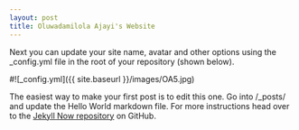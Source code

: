 ```yaml
---
layout: post
title: Oluwadamilola Ajayi's Website
---
```


Next you can update your site name, avatar and other options using the _config.yml file in the root of your repository (shown below).

#![_config.yml]({{ site.baseurl }}/images/OA5.jpg)

The easiest way to make your first post is to edit this one. Go into /_posts/ and update the Hello World markdown file. For more instructions head over to the [Jekyll Now repository](https://github.com/barryclark/jekyll-now) on GitHub.
